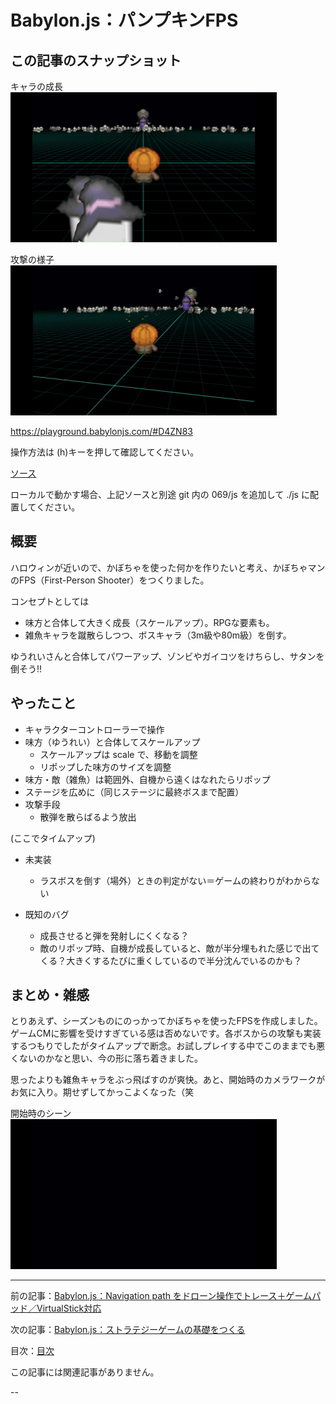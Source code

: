 # Babylon.js：パンプキンFPS

## この記事のスナップショット

キャラの成長  
![](100/pic/100_ss_11.gif)

攻撃の様子  
![](100/pic/100_ss_12.gif)

https://playground.babylonjs.com/#D4ZN83

操作方法は (h)キーを押して確認してください。

[ソース](100/)

ローカルで動かす場合、上記ソースと別途 git 内の 069/js を追加して ./js に配置してください。

## 概要

ハロウィンが近いので、かぼちゃを使った何かを作りたいと考え、かぼちゃマンのFPS（First-Person Shooter）をつくりました。

コンセプトとしては

- 味方と合体して大きく成長（スケールアップ）。RPGな要素も。
- 雑魚キャラを蹴散らしつつ、ボスキャラ（3m級や80m級）を倒す。

ゆうれいさんと合体してパワーアップ、ゾンビやガイコツをけちらし、サタンを倒そう!!


## やったこと

- キャラクターコントローラーで操作
- 味方（ゆうれい）と合体してスケールアップ
  - スケールアップは scale で、移動を調整
  - リポップした味方のサイズを調整
- 味方・敵（雑魚）は範囲外、自機から遠くはなれたらリポップ
- ステージを広めに（同じステージに最終ボスまで配置）
- 攻撃手段
  - 散弾を散らばるよう放出

(ここでタイムアップ)

- 未実装
  - ラスボスを倒す（場外）ときの判定がない＝ゲームの終わりがわからない

- 既知のバグ
  - 成長させると弾を発射しにくくなる？
  - 敵のリポップ時、自機が成長していると、敵が半分埋もれた感じで出てくる？大きくするたびに重くしているので半分沈んでいるのかも？


## まとめ・雑感

とりあえず、シーズンものにのっかってかぼちゃを使ったFPSを作成しました。ゲームCMに影響を受けすぎている感は否めないです。各ボスからの攻撃も実装するつもりでしたがタイムアップで断念。お試しプレイする中でこのままでも悪くないのかなと思い、今の形に落ち着きました。

思ったよりも雑魚キャラをぶっ飛ばすのが爽快。あと、開始時のカメラワークがお気に入り。期せずしてかっこよくなった（笑

開始時のシーン  
![](100/pic/100_ss_21.gif)


------------------------------

前の記事：[Babylon.js：Navigation path をドローン操作でトレース＋ゲームパッド／VirtualStick対応](099.md)

次の記事：[Babylon.js：ストラテジーゲームの基礎をつくる](101.md)


目次：[目次](000.md)

この記事には関連記事がありません。


--
